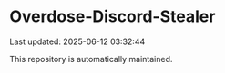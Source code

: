 # Overdose-Discord-Stealer

Last updated: 2025-06-12 03:32:44

This repository is automatically maintained.
